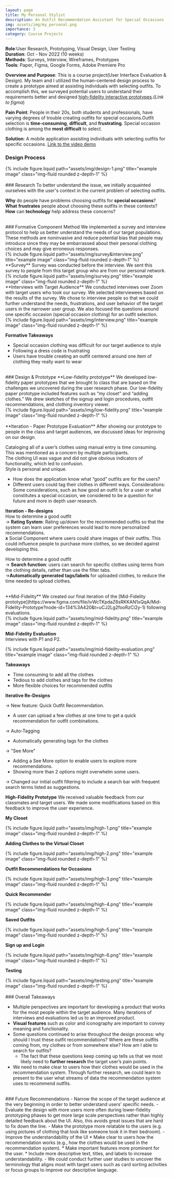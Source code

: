 ```yaml
---
layout: page
title: My Personal Stylist
description: An Outfit Recommendation Assistant for Special Occasions
img: assets/img/my_personal.png
importance: 3
category: Course Projects
---
```


**Role**:User Research, Prototyping, Visual Design, User Testing    
**Duration**: Oct - Nov 2022 (10 weeks)  
**Methods**: Surveys, Interview, Wireframes, Prototypes  
**Tools**: Paper, Figma, Google Forms, Adobe Premiere Pro  

**Overview and Purpose**: This is a course project(User Interface Evaluation & Design). My team and I utilized the human-centered design process to create a prototype aimed at assisting individuals with selecting outfits. To accomplish this, we surveyed potential users to understand their requirements better and designed [high-fidelity interactive prototypes](https://www.figma.com/proto/ivWcTKpdaZ6sRKKAN1xQqA/Mid-Fidelity-Prototype?page-id=357%3A3531&node-id=376%3A3547&viewport=855%2C400%2C0.5&scaling=scale-down&starting-point-node-id=376%3A3601).(*Link to figma*)

**Pain Point**: People in their 20s, both students and professionals, have varying degrees of trouble creating outfits for special occasions.Outfit selection is __time-consuming__, __difficult__, and __frustrating__. Special occasion clothing is among the __most difficult__ to select.

**Solution**: A mobile application assisting individuals with selecting outfits for specific occasions.
[Link to the video demo](https://vimeo.com/779518652)

### Design Process
<div class="row">
    <div class="col-sm mt-3 mt-md-0">
        {% include figure.liquid path="assets/img/design-1.png" title="example image" class="img-fluid rounded z-depth-1" %}
    </div>
</div>

<br>
### Research
To better understand the issue, we initially acquainted ourselves with the user's context in the current problem of selecting outfits.

**Why** do people have problems choosing outfits for **special occasions**?  
**What** **frustrates** people about choosing these outfits in these contexts?  
**How** can **technology** help address these concerns?

<br>
### Formative Component Method
We implemented a survey and interview protocol to help us better understand the needs of our target populations. These methods are noninvasive and reduce potential bias that people may introduce since they may be embarrassed about their personal clothing choices and may give erroneous responses.
<div class="row">
    <div class="col-sm mt-3 mt-md-0">
        {% include figure.liquid path="assets/img/survey&interview.png" title="example image" class="img-fluid rounded z-depth-1" %}
    </div>
</div>
**Survey**  
Survey was conducted before the interview. We sent this survey to people from this target group who are from our personal network.  
<div class="row">
    <div class="col-sm mt-3 mt-md-0">
        {% include figure.liquid path="assets/img/survey.png" title="example image" class="img-fluid rounded z-depth-1" %}
    </div>
</div>
**Interviews with Target Audience**  
We conducted interviews over Zoom with target users who took our survey. We selected interviewees based on the results of the survey. We chose to interview people so that we could further understand the needs, frustrations, and user behavior of the target users in the narrower user group. We also focused the questions around one specific occasion (special occasion clothing) for an outfit selection.
<div class="row">
    <div class="col-sm mt-3 mt-md-0">
        {% include figure.liquid path="assets/img/interview.png" title="example image" class="img-fluid rounded z-depth-1" %}
    </div>
</div>

**Formative Takeaways**  
* Special occasion clothing was difficult for our target audience to style
* Following a dress code is frustrating
* Users have trouble creating an outfit centered around one item of clothing they really want to wear

<br>
### Design & Prototype  
**Low-fidelity prototype**  
We developed low-fidelity paper prototypes that we brought to class that are based on the challenges we uncovered during the user research phase. Our low-fidelity paper prototype included features such as “my closet” and “adding clothes.” We drew sketches of the signup and login procedures, outfit recommendations, and clothing inventory viewer.
<div class="row">
    <div class="col-sm mt-3 mt-md-0">
        {% include figure.liquid path="assets/img/low-fidelity.png" title="example image" class="img-fluid rounded z-depth-1" %}
    </div>
</div>

<br>
**Iteration - Paper Prototype Evaluation**  
After showing our prototype to people in the class and target audiences, we discussed ideas for improving on our design.

Cataloging all of a user’s clothes using manual entry is time consuming. This was mentioned as a concern by multiple participants.  
The clothing UI was vague and did not give obvious indicators of functionality, which led to confusion.  
Style is personal and unique.  
* How does the application know what “good” outfits are for the users?  
* Different users could tag their clothes in different ways.
Considerations: Some considerations, such as how good an outfit is for a user or what constitutes a special occasion, we considered to be a question for future and more in depth user research.

**Iteration - Re-designs**  
How to determine a good outfit  
→ **Rating System**: Rating up/down for the recommended outfits so that the system can learn user preferences would lead to more personalized recommendations.  
__x__ Social Component where users could share images of their outfits. This could influence people to purchase more clothes, so we decided against developing this.  

How to determine a good outfit  
→ **Search function**: users can search for specific clothes using terms from the clothing details, rather than use the filter tabs.  
→**Automatically generated tags/labels** for uploaded clothes, to reduce the time needed to upload clothes.

<br>
**Mid-Fidelity**  
We created our final iteration of the [Mid-Fidelity prototype](https://www.figma.com/file/ivWcTKpdaZ6sRKKAN1xQqA/Mid-Fidelity-Prototype?node-id=134%3A420&t=uCJ2Lg2fooRzCi2y-1) following evaluations.
<div class="row">
    <div class="col-sm mt-3 mt-md-0">
        {% include figure.liquid path="assets/img/mid-fidelity.png" title="example image" class="img-fluid rounded z-depth-1" %}
    </div>
</div>

**Mid-Fidelity Evaluation**  
Interviews with P1 and P2.
<div class="row">
    <div class="col-sm mt-3 mt-md-0">
        {% include figure.liquid path="assets/img/mid-fidelity-evaluation.png" title="example image" class="img-fluid rounded z-depth-1" %}
    </div>
</div>

**Takeaways**  
* Time consuming to add all the clothes  
* Tedious to add clothes and tags for the clothes  
* More flexible choices for recommended outfits

**Iterative Re-Designs**

→ New feature: Quick Outfit Recommendation.  
   * A user can upload a few clothes at one time to get a quick recommendation for outfit combinations.

→ Auto-Tagging  
   * Automatically generating tags for the clothes  

→ "See More"  
   * Adding a See More option to enable users to explore more recommendations.  
   * Showing more than 2 options might overwhelm some users.  

→ Changed our initial outfit filtering to include a search bar with frequent search terms listed as suggestions.  

**High-Fidelity Prototype**
We received valuable feedback from our classmates and target users. We made some modifications based on this feedback to improve the user experience.  

**My Closet**
<div class="row">
    <div class="col-sm mt-3 mt-md-0">
        {% include figure.liquid path="assets/img/high-1.png" title="example image" class="img-fluid rounded z-depth-1" %}
    </div>
</div>

**Adding Clothes to the Virtual Closet**
<div class="row">
    <div class="col-sm mt-3 mt-md-0">
        {% include figure.liquid path="assets/img/high-2.png" title="example image" class="img-fluid rounded z-depth-1" %}
    </div>
</div>


**Outfit Recommendations for Occasions**
<div class="row">
    <div class="col-sm mt-3 mt-md-0">
        {% include figure.liquid path="assets/img/high-3.png" title="example image" class="img-fluid rounded z-depth-1" %}
    </div>
</div>

**Quick Recommender**
<div class="row">
    <div class="col-sm mt-3 mt-md-0">
        {% include figure.liquid path="assets/img/high-4.png" title="example image" class="img-fluid rounded z-depth-1" %}
    </div>
</div>

**Saved Outfits**
<div class="row">
    <div class="col-sm mt-3 mt-md-0">
        {% include figure.liquid path="assets/img/high-5.png" title="example image" class="img-fluid rounded z-depth-1" %}
    </div>
</div>

**Sign up and Login**
<div class="row">
    <div class="col-sm mt-3 mt-md-0">
        {% include figure.liquid path="assets/img/high-6.png" title="example image" class="img-fluid rounded z-depth-1" %}
    </div>
</div>

**Testing**
<div class="row">
    <div class="col-sm mt-3 mt-md-0">
        {% include figure.liquid path="assets/img/testing.png" title="example image" class="img-fluid rounded z-depth-1" %}
    </div>
</div>

<br>
### Overall Takeaways

- Multiple perspectives are important for developing a product that works for the most people within the target audience. Many iterations of interviews and evaluations led us to an improved product.  
- __Visual features__ such as color and iconography are important to convey meaning and functionality.  
- Some questions continued to arise throughout the design process: why should I trust these outfit recommendations? Where are these outfits coming from, my clothes or from somewhere else? How am I able to search for outfits?  
  * The fact that these questions keep coming up tells us that we most likely need to __further research__ the target user’s pain points.  
- We need to make clear to users how their clothes would be used in the recommendation system. Through further research, we could learn to present to the user what streams of data the recommendation system uses to recommend outfits.  

<br>
### Future Recommendations
- Narrow the scope of the target audience at the very beginning in order to better understand users’ specific needs.  
- Evaluate the design with more users more often during lower-fidelity prototyping phases to get more large scale perspectives rather than highly detailed feedback about the UI. Also, this avoids great issues that are hard to fix down the line.  
- Make the prototype more relatable to the users (e.g. using pictures of clothing that look like someone took it in their bedroom).  
- Improve the understandability of the UI  
  * Make clear to users how the recommendation works (e.g., how the clothes would be used in the recommendation system).  
  * Make important features more prominent for the user.  
  * Include more descriptive text, titles, and labels to increase understandability.  
- We could conduct further user studies to uncover the terminology that aligns most with target users such as card sorting activities or focus groups to improve our descriptive language.
